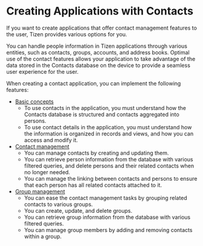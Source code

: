 
# Creating Applications with Contacts

If you want to create applications that offer contact management
features to the user, Tizen provides various options for you.

You can handle people information in Tizen applications through various
entities, such as contacts, groups, accounts, and address books. Optimal
use of the contact features allows your application to take advantage of
the data stored in the Contacts database on the device to provide a
seamless user experience for the user.

When creating a contact application, you can implement the following
features:

-   [Basic concepts](app-contacts-basic-n.md)
    -   To use contacts in the application, you must understand how the
        Contacts database is structured and contacts aggregated
        into persons.
    -   To use contact details in the application, you must understand
        how the information is organized in records and views, and how
        you can access and modify it.
-   [Contact management](app-contacts-management-n.md)
    -   You can manage contacts by creating and updating them.
    -   You can retrieve person information from the database with
        various filtered queries, and delete persons and their related
        contacts when no longer needed.
    -   You can manage the linking between contacts and persons to
        ensure that each person has all related contacts attached to it.
-   [Group management](app-contacts-group-n.md)
    -   You can ease the contact management tasks by grouping related
        contacts to various groups.
    -   You can create, update, and delete groups.
    -   You can retrieve group information from the database with
        various filtered queries.
    -   You can manage group members by adding and removing contacts
        within a group.
